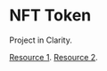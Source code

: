 # NFT Token

Project in Clarity.

[Resource 1](https://blog.developerdao.com/building-an-nft-with-stacks-and-clarity#heading-traits-and-adding-our-nft-trait).
[Resource 2](https://book.clarity-lang.org/ch10-02-creating-a-sip009-nft.html).
